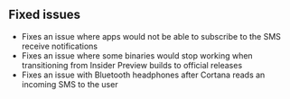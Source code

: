 ## Fixed issues
- Fixes an issue where apps would not be able to subscribe to the SMS receive notifications
- Fixes an issue where some binaries would stop working when transitioning from Insider Preview builds to official releases
- Fixes an issue with Bluetooth headphones after Cortana reads an incoming SMS to the user